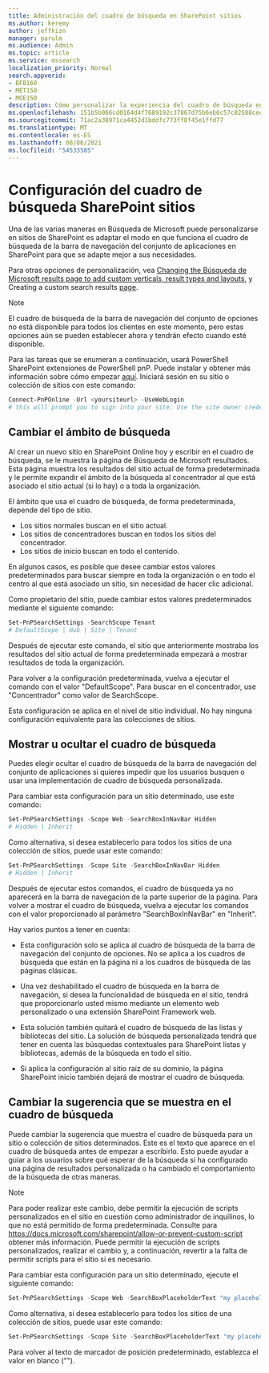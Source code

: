 ```yaml
---
title: Administración del cuadro de búsqueda en SharePoint sitios
ms.author: keremy
author: jeffkizn
manager: parulm
ms.audience: Admin
ms.topic: article
ms.service: mssearch
localization_priority: Normal
search.appverid:
- BFB160
- MET150
- MOE150
description: Cómo personalizar la experiencia del cuadro de búsqueda en SharePoint búsqueda
ms.openlocfilehash: 151b5b066cd0164d4f7689192c37867d75b6eb6c57c82588cee654871c5e32b0
ms.sourcegitcommit: 71ac2a38971ca4452d1bddfc773ff8f45e1ffd77
ms.translationtype: MT
ms.contentlocale: es-ES
ms.lasthandoff: 08/06/2021
ms.locfileid: "54533585"
---
```

# <a name="search-box-settings-on-sharepoint-sites"></a>Configuración del cuadro de búsqueda SharePoint sitios

Una de las varias maneras en Búsqueda de Microsoft puede personalizarse en sitios de SharePoint es adaptar el modo en que funciona el cuadro de búsqueda de la barra de navegación del conjunto de aplicaciones en SharePoint para que se adapte mejor a sus necesidades.

Para otras opciones de personalización, vea [Changing the Búsqueda de Microsoft results page to add custom verticals, result types and layouts](customize-search-page.md), y Creating a custom search results [page](create-search-results-pages.md).

> [!NOTE]
> El cuadro de búsqueda de la barra de navegación del conjunto de opciones no está disponible para todos los clientes en este momento, pero estas opciones aún se pueden establecer ahora y tendrán efecto cuando esté disponible.

Para las tareas que se enumeran a continuación, usará PowerShell SharePoint extensiones de PowerShell pnP. Puede instalar y obtener más información sobre cómo empezar [aquí](/powershell/sharepoint/sharepoint-pnp/sharepoint-pnp-cmdlets?view=sharepoint-ps). Iniciará sesión en su sitio o colección de sitios con este comando:

```powershell
Connect-PnPOnline -Url <yoursiteurl> -UseWebLogin
# this will prompt you to sign into your site. Use the site owner credentials 
```

## <a name="changing-the-scope-of-search"></a>Cambiar el ámbito de búsqueda

Al crear un nuevo sitio en SharePoint Online hoy y escribir en el cuadro de búsqueda, se le muestra la página de Búsqueda de Microsoft resultados. Esta página muestra los resultados del sitio actual de forma predeterminada y le permite expandir el ámbito de la búsqueda al concentrador al que está asociado el sitio actual (si lo hay) o a toda la organización.

El ámbito que usa el cuadro de búsqueda, de forma predeterminada, depende del tipo de sitio.

* Los sitios normales buscan en el sitio actual.
* Los sitios de concentradores buscan en todos los sitios del concentrador.
* Los sitios de inicio buscan en todo el contenido.

En algunos casos, es posible que desee cambiar estos valores predeterminados para buscar siempre en toda la organización o en todo el centro al que está asociado un sitio, sin necesidad de hacer clic adicional.

Como propietario del sitio, puede cambiar estos valores predeterminados mediante el siguiente comando:

```powershell
Set-PnPSearchSettings -SearchScope Tenant
# DefaultScope | Hub | Site | Tenant
```

Después de ejecutar este comando, el sitio que anteriormente mostraba los resultados del sitio actual de forma predeterminada empezará a mostrar resultados de toda la organización.

Para volver a la configuración predeterminada, vuelva a ejecutar el comando con el valor "DefaultScope". Para buscar en el concentrador, use "Concentrador" como valor de SearchScope.

Esta configuración se aplica en el nivel de sitio individual. No hay ninguna configuración equivalente para las colecciones de sitios.

## <a name="show-or-hide-the-search-box"></a>Mostrar u ocultar el cuadro de búsqueda

Puedes elegir ocultar el cuadro de búsqueda de la barra de navegación del conjunto de aplicaciones si quieres impedir que los usuarios busquen o usar una implementación de cuadro de búsqueda personalizada.

Para cambiar esta configuración para un sitio determinado, use este comando:

```powershell
Set-PnPSearchSettings -Scope Web -SearchBoxInNavBar Hidden
# Hidden | Inherit
```

Como alternativa, si desea establecerlo para todos los sitios de una colección de sitios, puede usar este comando:

```powershell
Set-PnPSearchSettings -Scope Site -SearchBoxInNavBar Hidden
# Hidden | Inherit
```

Después de ejecutar estos comandos, el cuadro de búsqueda ya no aparecerá en la barra de navegación de la parte superior de la página. Para volver a mostrar el cuadro de búsqueda, vuelva a ejecutar los comandos con el valor proporcionado al parámetro "SearchBoxInNavBar" en "Inherit".

Hay varios puntos a tener en cuenta:

* Esta configuración solo se aplica al cuadro de búsqueda de la barra de navegación del conjunto de opciones. No se aplica a los cuadros de búsqueda que están en la página ni a los cuadros de búsqueda de las páginas clásicas.

* Una vez deshabilitado el cuadro de búsqueda en la barra de navegación, si desea la funcionalidad de búsqueda en el sitio, tendrá que proporcionarlo usted mismo mediante un elemento web personalizado o una extensión SharePoint Framework web.

* Esta solución también quitará el cuadro de búsqueda de las listas y bibliotecas del sitio. La solución de búsqueda personalizada tendrá que tener en cuenta las búsquedas contextuales para SharePoint listas y bibliotecas, además de la búsqueda en todo el sitio.

* Si aplica la configuración al sitio raíz de su dominio, la página SharePoint inicio también dejará de mostrar el cuadro de búsqueda.

## <a name="changing-the-hint-displayed-in-the-search-box"></a>Cambiar la sugerencia que se muestra en el cuadro de búsqueda

Puede cambiar la sugerencia que muestra el cuadro de búsqueda para un sitio o colección de sitios determinados. Este es el texto que aparece en el cuadro de búsqueda antes de empezar a escribirlo. Esto puede ayudar a guiar a los usuarios sobre qué esperar de la búsqueda si ha configurado una página de resultados personalizada o ha cambiado el comportamiento de la búsqueda de otras maneras.

> [!NOTE]
> Para poder realizar este cambio, debe permitir la ejecución de scripts personalizados en el sitio en cuestión como administrador de inquilinos, lo que no está permitido de forma predeterminada. Consulte para https://docs.microsoft.com/sharepoint/allow-or-prevent-custom-script obtener más información. Puede permitir la ejecución de scripts personalizados, realizar el cambio y, a continuación, revertir a la falta de permitir scripts para el sitio si es necesario.

Para cambiar esta configuración para un sitio determinado, ejecute el siguiente comando:

```powershell
Set-PnPSearchSettings -Scope Web -SearchBoxPlaceholderText "my placeholder" 
```

Como alternativa, si desea establecerlo para todos los sitios de una colección de sitios, puede usar este comando:

```powershell
Set-PnPSearchSettings -Scope Site -SearchBoxPlaceholderText "my placeholder" 
```

Para volver al texto de marcador de posición predeterminado, establezca el valor en blanco ("").